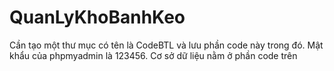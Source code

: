 # QuanLyKhoBanhKeo
Cần tạo một thư mục có tên là CodeBTL và lưu phần code này trong đó.
Mật khẩu của phpmyadmin là 123456.
Cơ sở dữ liệu nằm ở phần code trên

